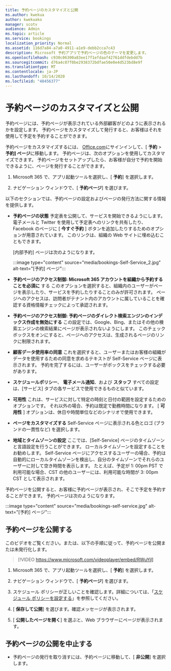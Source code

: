 ```yaml
---
title: 予約ページのカスタマイズと公開
ms.author: kwekua
author: kwekuako
manager: scotv
audience: Admin
ms.topic: article
ms.service: bookings
localization_priority: Normal
ms.assetid: 116d7a84-a7a0-4911-a1e9-debb2cca7c43
description: Microsoft 予約アプリで予約ページの色のテーマを変更します。
ms.openlocfilehash: c930c06300a83ee17f1efdaaf42761ddfdebdd7b
ms.sourcegitcommit: d76a4c07f0be2938372bdfae50e0e4d523bd8e9f
ms.translationtype: MT
ms.contentlocale: ja-JP
ms.lasthandoff: 10/14/2020
ms.locfileid: "48456377"
---
```

# <a name="customize-and-publish-your-booking-page"></a>予約ページのカスタマイズと公開

予約ページには、予約ページが表示されている外部顧客がどのように表示されるかを設定します。 予約ページをカスタマイズして発行すると、お客様はそれを使用して予定を予約することができます。

予約ページをカスタマイズするには、 [Office.com](https://office.com)にサインインして、[ **予約** \> **予約] ページ**に移動します。 予約ページは、次のオプションを使用してカスタマイズできます。 予約ページをセットアップしたら、お客様が自分で予約を開始できるように、ページを発行することができます。

1. Microsoft 365 で、アプリ起動ツールを選択し、[ **予約**] を選択します。

2. ナビゲーション ウィンドウで、[ **予約ページ**] を選びます。

以下のセクションでは、予約ページの設定およびページの発行方法に関する情報を提供します。

- **予約ページの状態** 予定表を公開して、サービスを開始できるようにします。 電子メールと Twitter を使用して予定表へのリンクを共有したり、Facebook のページに [ **今すぐ予約** ] ボタンを追加したりするためのオプションが用意されています。 このリンクは、組織の Web サイトに埋め込むこともできます。

    [内部予約] ページは次のようになります。

    :::image type="content" source="media/bookings-Self-Service_2.jpg" alt-text="[予約] ページ":::

- **予約ページのアクセス制御: Microsoft 365 アカウントを組織から予約することを必須に**  する このオプションを選択すると、組織内のユーザーがページを表示したり、サービスを予約したりすることのみが許可されます。 ページへのアクセスは、訪問者がテナント内のアカウントに属していることを確認する資格情報チェックによって承認されます。

- **予約ページのアクセス制御: 予約ページのダイレクト検索エンジンのインデックス作成を無効にする** この設定では、Google、Bing、またはその他の検索エンジンの検索結果にページが表示されないようにします。 このチェックボックスをオンにすると、ページへのアクセスは、生成されるページのリンクに制限されます。

- **顧客データ使用率の同意** これを選択すると、ユーザーまたはお客様の組織がデータを使用するための同意を求めるテキストが Self-Service ページに表示されます。 予約を完了するには、ユーザーがボックスをチェックする必要があります。

- **スケジュールポリシー**、 **電子メール通知**、および **スタッフ** すべての設定は、[サービス] タブの各サービスで使用できるものと似ています。

- **可用性** これは、サービスに対して特定の時刻と日付の範囲を設定するためのオプションです。 それ以外の場合、予約は既定で勤務時間になります。 [ **可用性** ] オプションは、休日や時間単位などのシナリオで使用できます。

- **ページをカスタマイズする** Self-Service ページに表示される色とロゴ (ブランドの一貫性など) を選択します。

- **地域とタイムゾーンの設定** ここでは、[Self-Service] ページのタイムゾーンと言語設定を行うことができます。 ローカルタイムゾーンを設定することをお勧めします。 Self-Service ページにアクセスするユーザーの場合、予約は自動的にローカルタイムゾーンを検出し、自分のタイムゾーンでそれらのユーザーに対して空き時間を表示します。 たとえば、予定が 1: 00pm PST で利用可能な場合、CST の他のユーザーには、利用可能な時間が 3: 00pm CST として表示されます。

予約ページを公開すると、お客様に予約ページが表示され、そこで予定を予約することができます。 予約ページは次のようになります。

:::image type="content" source="media/bookings-self-service.jpg" alt-text="[予約] ページ":::

## <a name="publish-the-booking-page"></a>予約ページを公開する

このビデオをご覧ください。または、以下の手順に従って、予約ページを公開または未発行化します。

> [!VIDEO https://www.microsoft.com/videoplayer/embed/RWuYil]

1. Microsoft 365 で、アプリ起動ツールを選択し、[ **予約**] を選択します。

1. ナビゲーション ウィンドウで、[ **予約ページ**] を選びます。

1. スケジュール ポリシーが正しいことを確認します。詳細については、「[スケジュール ポリシーを設定する](set-scheduling-policies.md)」を参照してください。

1. [ **保存して公開**] を選びます。確認メッセージが表示されます。

1. [ **公開したページを開く**] を選ぶと、Web ブラウザーにページが表示されます。

## <a name="unpublish-the-booking-page"></a>予約ページの公開を中止する

 - 予約ページの発行を取り消すには、予約ページに移動して、[ **非公開**] を選択します。
